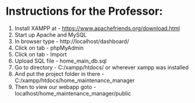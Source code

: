 # Instructions for the Professor:

1. Install XAMPP at - https://www.apachefriends.org/download.html
2. Start up Apache and MySQL
3. In browser type - http://localhost/dashboard/
4. Click on tab - phpMyAdmin
5. Click on tab - Import
6. Upload SQL file - home_main_db.sql
7. Go to directory - C:/xampp/htdocs/ or wherever xampp was installed
8. And put the project folder in there - C:/xampp/htdocs/home_maintenance_manager
9. Then to view our webapp goto - localhost/home_maintenance_manager/public
